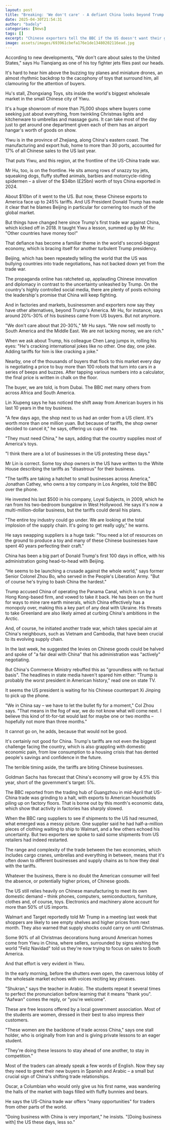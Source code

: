 ```yaml
---
layout: post
title: "Breaking: 'We don't care' - A defiant China looks beyond Trump's America"
date: 2025-04-30T21:54:31
author: "badely"
categories: [News]
tags: []
excerpt: "Chinese exporters tell the BBC if the US doesn't want their goods, 'other countries have money' to buy them."
image: assets/images/693961cbefa176e1de13480202116ead.jpg
---
```


According to new developments, "We don't care about sales to the United States," says Hu Tianqiang as one of his toy fighter jets flies past our heads.

It's hard to hear him above the buzzing toy planes and miniature drones, an almost rhythmic backdrop to the cacophony of toys that surround him, all clamouring for the attention of buyers.

Hu's stall, Zhongxiang Toys, sits inside the world's biggest wholesale market in the small Chinese city of Yiwu.

It's a huge showroom of more than 75,000 shops where buyers come seeking just about everything, from twinkling Christmas lights and kitchenware to umbrellas and massage guns. It can take most of the day just to get around one department given each of them has an airport hangar's worth of goods on show.

Yiwu is in the province of Zhejiang, along China's eastern coast. The manufacturing and export hub, home to more than 30 ports, accounted for 17% of all Chinese sales to the US last year.

That puts Yiwu, and this region, at the frontline of the US-China trade war.

Mr Hu, too, is on the frontline. He sits among rows of snazzy toy jets, squeaking dogs, fluffy stuffed animals, barbies and motorcycle-riding spidermen – a sliver of the $34bn (£25bn) worth of toys China exported in 2024.

About $10bn of it went to the US. But now, these Chinese exports to America face up to 245% tariffs. And US President Donald Trump has made it clear that he blames Beijing in particular for cornering too much of the global market.

But things have changed here since Trump's first trade war against China, which kicked off in 2018. It taught Yiwu a lesson, summed up by Mr Hu: "Other countries have money too!"

That defiance has become a familiar theme in the world's second-biggest economy, which is bracing itself for another turbulent Trump presidency.

Beijing, which has been repeatedly telling the world that the US was bullying countries into trade negotiations, has not backed down yet from the trade war.

The propaganda online has ratcheted up, applauding Chinese innovation and diplomacy in contrast to the uncertainty unleashed by Trump. On the country's highly controlled social media, there are plenty of posts echoing the leadership's promise that China will keep fighting.

And in factories and markets, businessmen and exporters now say they have other alternatives, beyond Trump's America. Mr Hu, for instance, says around 20%-30% of his business came from US buyers. But not anymore.

"We don't care about that 20-30%," Mr Hu says. "We now sell mostly to South America and the Middle East. We are not lacking money, we are rich."

When we ask about Trump, his colleague Chen Lang jumps in, rolling his eyes: "He's cracking international jokes like no other. One day, one joke. Adding tariffs for him is like cracking a joke."

Nearby, one of the thousands of buyers that flock to this market every day is negotiating a price to buy more than 100 robots that turn into cars in a series of beeps and buzzes. After tapping various numbers into a calculator, the final price is written in chalk on the floor.

The buyer, we are told, is from Dubai. The BBC met many others from across Africa and South America.

Lin Xiupeng says he has noticed the shift away from American buyers in his last 10 years in the toy business.

"A few days ago, the shop next to us had an order from a US client. It's worth more than one million yuan. But because of tariffs, the shop owner decided to cancel it," he says, offering us cups of tea.

"They must need China," he says, adding that the country supplies most of America's toys.

"I think there are a lot of businesses in the US protesting these days."

Mr Lin is correct. Some toy shop owners in the US have written to the White House describing the tariffs as "disastrous" for their business.

"The tariffs are taking a hatchet to small businesses across America," Jonathan Cathey, who owns a toy company in Los Angeles, told the BBC over the phone.

He invested his last $500 in his company, Loyal Subjects, in 2009, which he ran from his two-bedroom bungalow in West Hollywood. He says it's now a multi-million-dollar business, but the tariffs could derail his plans.

"The entire toy industry could go under. We are looking at the total implosion of the supply chain. It's going to get really ugly," he warns.

He says swapping suppliers is a huge task: "You need a lot of resources on the ground to produce a toy and many of these Chinese businesses have spent 40 years perfecting their craft."

China has been a big part of Donald Trump's first 100 days in office, with his administration going head-to-head with Beijing.

"He seems to be launching a crusade against the whole world," says former Senior Colonel Zhou Bo, who served in the People's Liberation Army. "But of course he's trying to bash China the hardest."

Trump accused China of operating the Panama Canal, which is run by a Hong Kong-based firm, and vowed to take it back. He has been on the hunt for ways to mine rare earth minerals, which China effectively has a monopoly over, making this a key part of any deal with Ukraine. His threats to take Greenland are also likely aimed at curbing China's ambitions in the Arctic. 

And, of course, he initiated another trade war, which takes special aim at China's neighbours, such as Vietnam and Cambodia, that have been crucial to its evolving supply chain.

In the last week, he suggested the levies on Chinese goods could be halved and spoke of "a fair deal with China" that his administration was "actively" negotiating.

But China's Commerce Ministry rebuffed this as "groundless with no factual basis". The headlines in state media haven't spared him either:  "Trump is probably the worst president in American history," read one on state TV.

It seems the US president is waiting for his Chinese counterpart Xi Jinping to pick up the phone.

"We in China say – we have to let the bullet fly for a moment," Col Zhou says. "That means in the fog of war, we do not know what will come next. I believe this kind of tit-for-tat would last for maybe one or two months – hopefully not more than three months."

It cannot go on, he adds, because that would not be good.

It's certainly not good for China. Trump's tariffs are not even the biggest challenge facing the country, which is also grappling with domestic economic pain, from low consumption to a housing crisis that has dented people's savings and confidence in the future.

The terrible timing aside, the tariffs are biting Chinese businesses.

Goldman Sachs has forecast that China's economy will grow by 4.5% this year, short of the government's target: 5%.

The BBC reported from the trading hub of Guangzhou in mid-April that US-China trade was grinding to a halt, with exports to American households piling up on factory floors. That is borne out by this month's economic data, which show that activity in factories has sharply slowed.

When the BBC rang suppliers to see if shipments to the US had resumed, what emerged was a messy picture. One supplier said he had half-a-million pieces of clothing waiting to ship to Walmart, and a few others echoed his uncertainty. But two exporters we spoke to said some shipments from US retailers had indeed restarted.

The range and complexity of the trade between the two economies, which includes cargo cranes, umbrellas and everything in between, means that it's often down to different businesses and supply chains as to how they deal with the tariffs.

Whatever the business, there is no doubt the American consumer will feel the absence, or potentially higher prices, of Chinese goods.

The US still relies heavily on Chinese manufacturing to meet its own domestic demand – think phones, computers, semiconductors, furniture, clothes and, of course, toys. Electronics and machinery alone account for more than 50% of US imports.

Walmart and Target reportedly told Mr Trump in a meeting last week that shoppers are likely to see empty shelves and higher prices from next month. They also warned that supply shocks could carry on until Christmas.

Some 90% of all Christmas decorations hung around American homes come from Yiwu in China, where sellers, surrounded by signs wishing the world "Feliz Navidad" told us they're now trying to focus on sales to South America.

And that effort is very evident in Yiwu.

In the early morning, before the shutters even open, the cavernous lobby of the wholesale market echoes with voices reciting key phrases.

"Shukran," says the teacher in Arabic. The students repeat it several times to perfect the pronunciation before learning that it means "thank you". "Aafwan" comes the reply, or "you're welcome".

These are free lessons offered by a local government association. Most of the students are women, dressed in their best to also impress their customers.

"These women are the backbone of trade across China," says one stall holder, who is originally from Iran and is giving private lessons to an eager student.

"They're doing these lessons to stay ahead of one another, to stay in competition."

Most of the traders can already speak a few words of English. Now they say they need to greet their new buyers in Spanish and Arabic – a small but crucial sign of China's shifting trade relationships.

Oscar, a Columbian who would only give us his first name, was wandering the halls of the market with bags filled with fluffy bunnies and bears.

He says the US-China trade war offers "many opportunities" for traders from other parts of the world.

"Doing business with China is very important," he insists. "[Doing business with] the US these days, less so."

